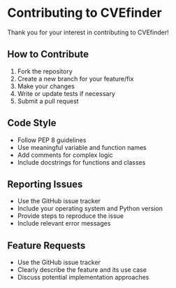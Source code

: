 # Contributing to CVEfinder

Thank you for your interest in contributing to CVEfinder! 

## How to Contribute
1. Fork the repository
2. Create a new branch for your feature/fix
3. Make your changes
4. Write or update tests if necessary
5. Submit a pull request

## Code Style
- Follow PEP 8 guidelines
- Use meaningful variable and function names
- Add comments for complex logic
- Include docstrings for functions and classes

## Reporting Issues
- Use the GitHub issue tracker
- Include your operating system and Python version
- Provide steps to reproduce the issue
- Include relevant error messages

## Feature Requests
- Use the GitHub issue tracker
- Clearly describe the feature and its use case
- Discuss potential implementation approaches
